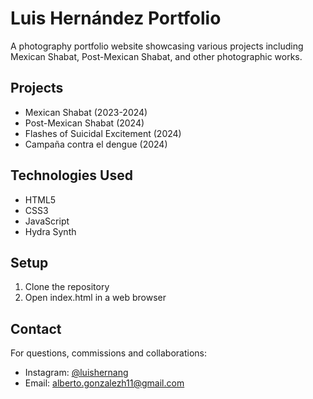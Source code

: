 # Luis Hernández Portfolio

A photography portfolio website showcasing various projects including Mexican Shabat, Post-Mexican Shabat, and other photographic works.

## Projects

- Mexican Shabat (2023-2024)
- Post-Mexican Shabat (2024)
- Flashes of Suicidal Excitement (2024)
- Campaña contra el dengue (2024)

## Technologies Used

- HTML5
- CSS3
- JavaScript
- Hydra Synth

## Setup

1. Clone the repository
2. Open index.html in a web browser

## Contact

For questions, commissions and collaborations:
- Instagram: [@luishernang](https://www.instagram.com/luishernang/)
- Email: alberto.gonzalezh11@gmail.com
